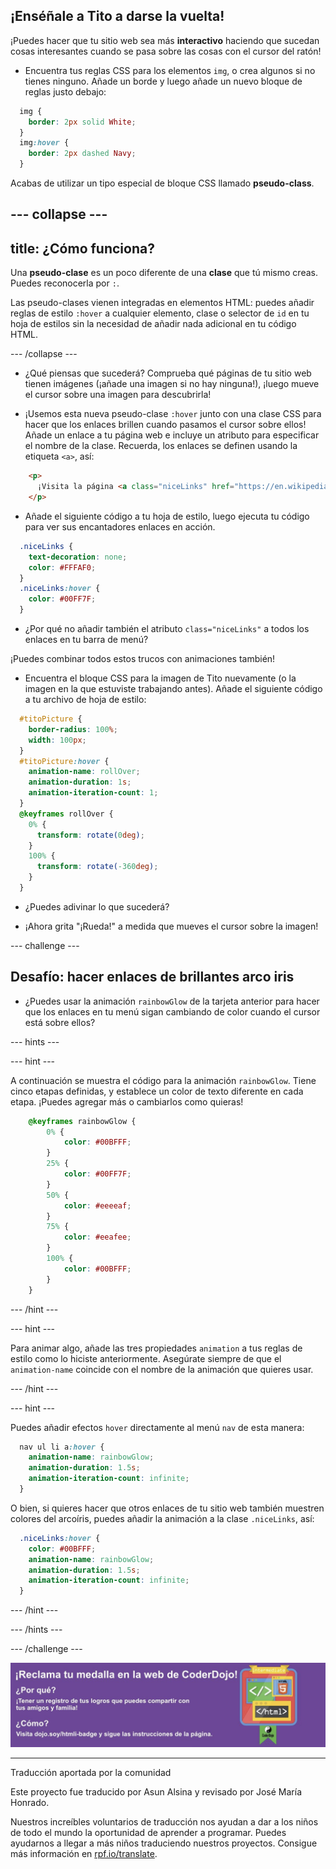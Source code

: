 ## ¡Enséñale a Tito a darse la vuelta!

¡Puedes hacer que tu sitio web sea más **interactivo** haciendo que sucedan cosas interesantes cuando se pasa sobre las cosas con el cursor del ratón!

+ Encuentra tus reglas CSS para los elementos `img`, o crea algunos si no tienes ninguno. Añade un borde y luego añade un nuevo bloque de reglas justo debajo:

```css
  img {
    border: 2px solid White;
  }
  img:hover {
    border: 2px dashed Navy;
  }
```

Acabas de utilizar un tipo especial de bloque CSS llamado **pseudo-class**.

--- collapse ---
---
title: ¿Cómo funciona?
---

Una **pseudo-clase** es un poco diferente de una **clase** que tú mismo creas. Puedes reconocerla por `:`.

Las pseudo-clases vienen integradas en elementos HTML: puedes añadir reglas de estilo `:hover` a cualquier elemento, clase o selector de `id` en tu hoja de estilos sin la necesidad de añadir nada adicional en tu código HTML.

--- /collapse ---

+ ¿Qué piensas que sucederá? Comprueba qué páginas de tu sitio web tienen imágenes (¡añade una imagen si no hay ninguna!), ¡luego mueve el cursor sobre una imagen para descubrirla!

+ ¡Usemos esta nueva pseudo-clase `:hover` junto con una clase CSS para hacer que los enlaces brillen cuando pasamos el cursor sobre ellos! Añade un enlace a tu página web e incluye un atributo para especificar el nombre de la clase. Recuerda, los enlaces se definen usando la etiqueta `<a>`, así:

```html
    <p>
      ¡Visita la página <a class="niceLinks" href="https://en.wikipedia.org/wiki/Ireland">Wikipedia</a> para aprender aún más sobre Irlanda!
    </p>
```

+ Añade el siguiente código a tu hoja de estilo, luego ejecuta tu código para ver sus encantadores enlaces en acción.

```css
  .niceLinks {
    text-decoration: none;
    color: #FFFAF0;
  }
  .niceLinks:hover {
    color: #00FF7F;
  }
```

+ ¿Por qué no añadir también el atributo `class="niceLinks"` a todos los enlaces en tu barra de menú?

¡Puedes combinar todos estos trucos con animaciones también!

+ Encuentra el bloque CSS para la imagen de Tito nuevamente (o la imagen en la que estuviste trabajando antes). Añade el siguiente código a tu archivo de hoja de estilo:

```css
  #titoPicture {
    border-radius: 100%;
    width: 100px;
  }
  #titoPicture:hover {
    animation-name: rollOver;
    animation-duration: 1s;
    animation-iteration-count: 1;
  }
  @keyframes rollOver {
    0% {
      transform: rotate(0deg);
    }
    100% {
      transform: rotate(-360deg);
    }
  }
```

+ ¿Puedes adivinar lo que sucederá?

+ ¡Ahora grita "¡Rueda!" a medida que mueves el cursor sobre la imagen!

--- challenge ---

## Desafío: hacer enlaces de brillantes arco iris

+ ¿Puedes usar la animación `rainbowGlow` de la tarjeta anterior para hacer que los enlaces en tu menú sigan cambiando de color cuando el cursor está sobre ellos?

--- hints ---


--- hint ---

A continuación se muestra el código para la animación `rainbowGlow`. Tiene cinco etapas definidas, y establece un color de texto diferente en cada etapa. ¡Puedes agregar más o cambiarlos como quieras!

```css
    @keyframes rainbowGlow {
        0% {
            color: #00BFFF;
        }
        25% {
            color: #00FF7F;
        }
        50% {
            color: #eeeeaf;
        }
        75% {
            color: #eeafee;
        }
        100% {
            color: #00BFFF;
        }
    }
```

--- /hint ---

--- hint ---

Para animar algo, añade las tres propiedades `animation` a tus reglas de estilo como lo hiciste anteriormente. Asegúrate siempre de que el `animation-name` coincide con el nombre de la animación que quieres usar.

--- /hint ---

--- hint ---

Puedes añadir efectos `hover` directamente al menú `nav` de esta manera:

```css
  nav ul li a:hover {
    animation-name: rainbowGlow;
    animation-duration: 1.5s;
    animation-iteration-count: infinite;
  }
```

O bien, si quieres hacer que otros enlaces de tu sitio web también muestren colores del arcoíris, puedes añadir la animación a la clase `.niceLinks`, así:

```css
  .niceLinks:hover {
    color: #00BFFF;
    animation-name: rainbowGlow;
    animation-duration: 1.5s;
    animation-iteration-count: infinite;
  }
```

--- /hint ---

--- /hints ---

--- /challenge ---

![](images/badge-footer-image-html-intermed.png)


***
Traducción aportada por la comunidad

Este proyecto fue traducido por Asun Alsina y revisado por José María Honrado.

Nuestros increíbles voluntarios de traducción nos ayudan a dar a los niños de todo el mundo la oportunidad de aprender a programar. Puedes ayudarnos a llegar a más niños traduciendo nuestros proyectos. Consigue más información en [rpf.io/translate](https://rpf.io/translate).